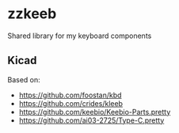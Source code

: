 # zzkeeb

Shared library for my keyboard components

## Kicad

Based on:

- https://github.com/foostan/kbd
- https://github.com/crides/kleeb
- https://github.com/keebio/Keebio-Parts.pretty
- https://github.com/ai03-2725/Type-C.pretty
